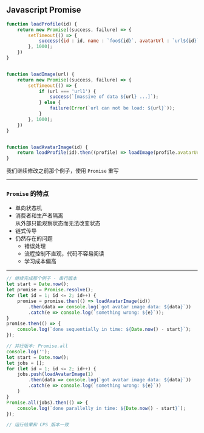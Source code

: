 

<!-- .slide: style="font-size: 60%" -->

## Javascript Promise


```js
function loadProfile(id) {
    return new Promise((success, failure) => {
        setTimeout(() => {
            success({id : id, name : `foo${id}`, avatarUrl : `url${id}`});
        }, 1000);
    })
}


function loadImage(url) {
    return new Promise((success, failure) => {
        setTimeout(() => {
            if (url === 'url1') {
                success(`[massive of data ${url} ...]`);
            } else {
                failure(Error(`url can not be load: ${url}`));
            }
        }, 1000);
    })
}


function loadAvatarImage(id) {
    return loadProfile(id).then((profile) => loadImage(profile.avatarUrl));
}
```

我们继续修改之前那个例子，使用 `Promise` 重写

---

### `Promise` 的特点

- 单向状态机
- 消费者和生产者隔离<br>
  从外部只能观察状态而无法改变状态
- 链式传导
- 仍然存在的问题
  - 错误处理
  - 流程控制不直观，代码不容易阅读
  - 学习成本偏高

---

<!-- .slide: style="font-size: 60%" -->


```js
// 继续完成那个例子 - 串行版本
let start = Date.now();
let promise = Promise.resolve();
for (let id = 1; id <= 2; id++) {
    promise = promise.then(() => loadAvatarImage(id))
        .then(data => console.log(`got avatar image data: ${data}`))
        .catch(e => console.log(`something wrong: ${e}`));
}
promise.then(() => {
    console.log(`done sequentially in time: ${Date.now() - start}`);
});
```


```js
// 并行版本: Promise.all
console.log('');
let start = Date.now();
let jobs = [];
for (let id = 1; id <= 2; id++) {
    jobs.push(loadAvatarImage(1)
        .then(data => console.log(`got avatar image data: ${data}`))
        .catch(e => console.log(`something wrong: ${e}`))
    )
}
Promise.all(jobs).then(() => {
    console.log(`done parallelly in time: ${Date.now() - start}`);
});

```
<!-- .element: class="fragment" data-fragment-index="2" -->


```js
// 运行结果和 CPS 版本一致
```
<!-- .element: class="fragment" data-fragment-index="3" -->
